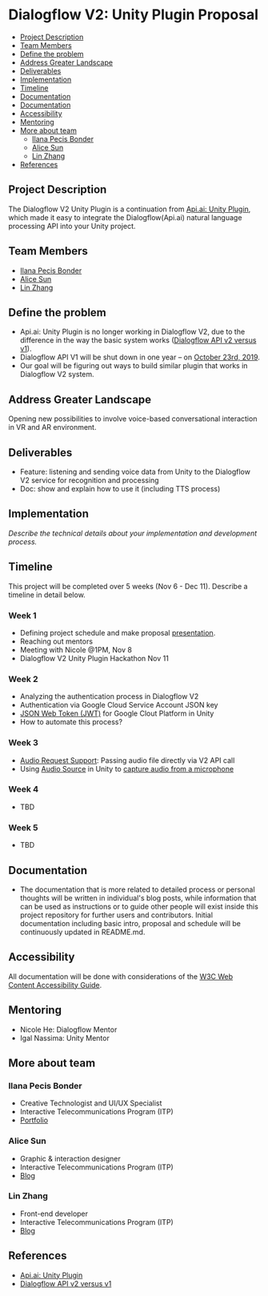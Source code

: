 # Dialogflow V2: Unity Plugin Proposal
- [Project Description](#project-description)
- [Team Members](#team-members)
- [Define the problem](#define-the-problem)
- [Address Greater Landscape](#address-greater-landscape)
- [Deliverables](#deliverables)
- [Implementation](#implementation)
- [Timeline](#timeline)
- [Documentation](#documentation)
- [Documentation](#documentation)
- [Accessibility](#accessibility)
- [Mentoring](#mentoring)
- [More about team](#more-about-team)
  - [Ilana Pecis Bonder](#ilana-pecis-bonder)
  - [Alice Sun](#alice-sun)
  - [Lin Zhang](#lin-zhang)
- [References](#references)

## Project Description
The Dialogflow V2 Unity Plugin is a continuation from [Api.ai: Unity Plugin](https://github.com/dialogflow/dialogflow-unity-client), which made it easy to integrate the Dialogflow(Api.ai) natural language processing API into your Unity project.

## Team Members
- [Ilana Pecis Bonder](https://github.com/ilanabonder)
- [Alice Sun](https://github.com/alicehgsun)
- [Lin Zhang](https://github.com/linzhangcs)

## Define the problem
- Api.ai: Unity Plugin is no longer working in Dialogflow V2, due to the difference in the way the basic system works ([Dialogflow API v2 versus v1](https://miningbusinessdata.com/dialogflow-api-v2-versus-v1/)).
- Dialogflow API V1 will be shut down in one year – on [October 23rd, 2019](https://plus.google.com/+dialogflow/posts/M6EUgZFhckL).
- Our goal will be figuring out ways to build similar plugin that works in Dialogflow V2 system.

## Address Greater Landscape
Opening new possibilities to involve voice-based conversational interaction in VR and AR environment.

## Deliverables
- Feature: listening and sending voice data from Unity to the Dialogflow V2 service for recognition and processing
- Doc: show and explain how to use it (including TTS process)

## Implementation
_Describe the technical details about your implementation and development process._

## Timeline
This project will be completed over 5 weeks (Nov 6 - Dec 11). Describe a timeline in detail below.

### Week 1
- Defining project schedule and make proposal [presentation](https://docs.google.com/presentation/d/1mL3yOky0exaPJceU6yWSf6stgKd8rLB1gd0UZUrA8hg/edit?usp=sharing).
- Reaching out mentors
- Meeting with Nicole @1PM, Nov 8
- Dialogflow V2 Unity Plugin Hackathon Nov 11

### Week 2
- Analyzing the authentication process in Dialogflow V2
- Authentication via Google Cloud Service Account JSON key
- [JSON Web Token (JWT)](http://leoncvlt.com/blog/json-web-token-jwt-for-google-cloud-platform-in-unity/) for Google Clout Platform in Unity
- How to automate this process?

### Week 3
- [Audio Request Support](https://dialogflow.com/docs/reference/api-v2/rest/v2/projects.agent.sessions/detectIntent#QueryInput): Passing audio file directly via V2 API call
- Using [Audio Source](https://docs.unity3d.com/Manual/class-AudioSource.html) in Unity to [capture audio from a microphone](https://github.com/alicehgsun/dialogflow-unity-v2/blob/master/microphoneCapture.cs)

### Week 4
- TBD

### Week 5
- TBD

## Documentation
- The documentation that is more related to detailed process or personal thoughts will be written in individual's blog posts, while information that can be used as instructions or to guide other people will exist inside this project repository for further users and contributors. Initial documentation including basic intro, proposal and schedule will be continuously updated in README.md.

## Accessibility
All documentation will be done with considerations of the [W3C Web Content Accessibility Guide](https://www.w3.org/WAI/standards-guidelines/wcag/).

## Mentoring
- Nicole He: Dialogflow Mentor
- Igal Nassima: Unity Mentor

## More about team

### Ilana Pecis Bonder
- Creative Technologist and UI/UX Specialist
- Interactive Telecommunications Program (ITP)
- [Portfolio](http://www.ilanabonder.com/)
### Alice Sun
- Graphic & interaction designer
- Interactive Telecommunications Program (ITP)
- [Blog](http://www.alicehgsun.com/blog)
### Lin Zhang
- Front-end developer
- Interactive Telecommunications Program (ITP)
- [Blog](https://linzhangcs.github.io/blog/)

## References
- [Api.ai: Unity Plugin](https://github.com/dialogflow/dialogflow-unity-client)
- [Dialogflow API v2 versus v1](https://miningbusinessdata.com/dialogflow-api-v2-versus-v1/)
